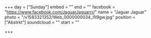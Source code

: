+++
day = ["Sunday"]
embed = ""
end = ""
facebook = "https://www.facebook.com/JaguarJaguarrr/"
name = "Jaguar Jaguar"
photo = "/v1583321352/Web_0000000034_l1l9gw.jpg"
position = ["Abstrkt"]
soundcloud = ""
start = ""

+++
